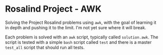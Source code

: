 Rosalind Project - AWK
======================

Solving the Project Rosalind problems using `awk`, with the goal of learning it
in depth and pushing it to the limit. I'm not yet sure where it will break.

Each problem is solved with an `awk` script, typically called `solution.awk`.
The script is tested with a simple `bash` script called `test` and there is a
master `test_all` script that should run all tests.
